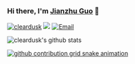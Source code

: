 ### Hi there, I'm [Jianzhu Guo](https://guojianzhu.com) 👋

<a href="https://github.com/cleardusk"><img src="https://komarev.com/ghpvc/?username=cleardusk" alt="cleardusk" /></a>
<a href="https://github.com/cleardusk?tab=followers"><img src="https://img.shields.io/github/followers/cleardusk"></a>
<a href="mailto:guojianzhu1994@gmail.com"><img src="https://img.shields.io/badge/Email-guojianzhu1994@gmail.com-pink" alt="Email" /></a>

![cleardusk's github stats](https://github-readme-stats.vercel.app/api?&PAT_1=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&username=cleardusk&show_icons=true&count_private=true&hide=prs&theme=onedark)
<!-- [![github contribution grid snake animation](https://cdn.jsdelivr.net/gh/cleardusk/cleardusk@output/github-contribution-grid-snake.svg)](https://github.com/cleardusk) -->
<!-- [![github contribution grid snake animation](https://cdn.jsdelivr.net/gh/cleardusk/cleardusk@output/github-contribution-grid-snake-dark.svg)](https://github.com/cleardusk) -->
[![github contribution grid snake animation](https://cdn.jsdelivr.net/gh/cleardusk/cleardusk@output/github-contribution-grid-snake-dark.gif)](https://github.com/cleardusk)

<!-- ### Star History -->
<!-- [![Star History Chart](https://api.star-history.com/svg?repos=cleardusk/3DDFA_V2,cleardusk/3DDFA&type=Date)](https://star-history.com/#cleardusk/3DDFA_V2&cleardusk/3DDFA&Date) -->

